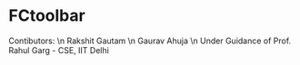 # FCtoolbar
 Contibutors: \n Rakshit Gautam \n Gaurav Ahuja \n Under Guidance of Prof. Rahul Garg - CSE, IIT Delhi
